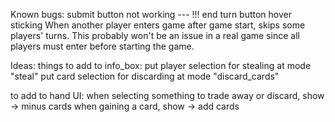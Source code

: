 Known bugs:
submit button not working --- !!!
end turn button hover sticking
When another player enters game after game start, skips some players' turns. This probably won't be an issue in a real game since all players must enter before starting the game.




Ideas:
things to add to info_box:
    put player selection for stealing at mode "steal"
    put card selection for discarding at mode "discard_cards"

to add to hand UI:
    when selecting something to trade away or discard, show -> minus cards
        when gaining a card, show -> add cards
